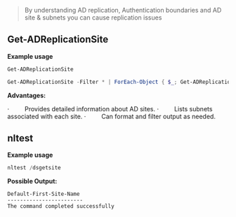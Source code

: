 >By understanding AD replication, Authentication boundaries and AD site & subnets you can cause replication issues
## Get-ADReplicationSite

**Example usage**

``` Powershell
Get-ADReplicationSite
```

``` Powershell
Get-ADReplicationSite -Filter * | ForEach-Object { $_; Get-ADReplicationSubnet -Filter {Site -eq $_.Name} } | ft
```

**Advantages:**

·         Provides detailed information about AD sites.
·         Lists subnets associated with each site.
·         Can format and filter output as needed.

## nltest

**Example usage**

``` Powershell
nltest /dsgetsite
```


**Possible Output:**

```
Default-First-Site-Name
------------------------
The command completed successfully
```